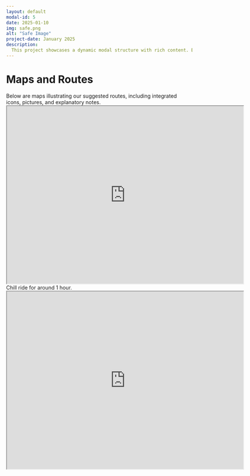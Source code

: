 ```yaml
---
layout: default
modal-id: 5
date: 2025-01-10
img: safe.png
alt: "Safe Image"
project-date: January 2025
description: 
  This project showcases a dynamic modal structure with rich content. Below is the gallery featuring a single image.
---
```

# Maps and Routes

<div style="text-align: left;">
Below are maps illustrating our suggested routes, including integrated icons, pictures, and explanatory notes.
</div>


<iframe src="https://www.google.com/maps/d/u/0/embed?mid=1lZdCvFmYJq77S0Sjpb-OrTSmaPOKO7s&ehbc=2E312F" width="640" height="480"></iframe>


<div style="text-align: left;">
Chill ride for around 1 hour. 
<iframe src="https://www.google.com/maps/d/u/0/embed?mid=13Sw5W96PwP5l7B6KZq8cXnyPftQ9HuQ&ehbc=2E312F" width="640" height="480"></iframe>
